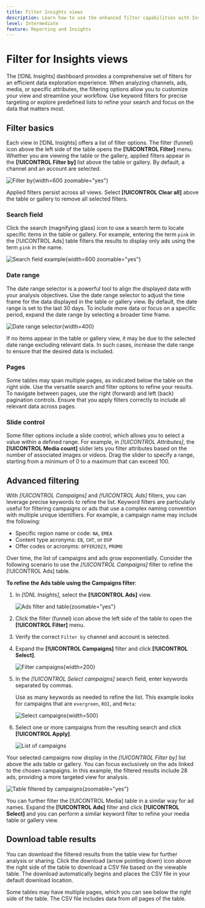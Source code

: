 ```yaml
---
title: Filter Insights views
description: Learn how to use the enhanced filter capabilities with Insights.
level: Intermediate
feature: Reporting and Insights
---
```

# Filter for Insights views

The [!DNL Insights] dashboard provides a comprehensive set of filters for an efficient data exploration experience. When analyzing channels, ads, media, or specific attributes, the filtering options allow you to customize your view and streamline your workflow. Use keyword filters for precise targeting or explore predefined lists to refine your search and focus on the data that matters most.

## Filter basics

Each view in [!DNL Insights] offers a list of filter options. The filter (funnel) icon above the left side of the table opens the **[!UICONTROL Filter]** menu. Whether you are viewing the table or the gallery, applied filters appear in the **[!UICONTROL Filter by]** list above the table or gallery. By default, a channel and an account are selected.

![Filter by](/help/assets/insights-filter-by.png "Filter by"){width=600 zoomable="yes"}

Applied filters persist across all views. Select **[!UICONTROL Clear all]** above the table or gallery to remove all selected filters.

### Search field

Click the search (magnifying glass) icon to use a search term to locate specific items in the table or gallery. For example, entering the term `pink` in the [!UICONTROL Ads] table filters the results to display only ads using the term `pink` in the name.

![Search field example](/help/assets/insights-search.png "Search for ads with pink"){width=600 zoomable="yes"}

### Date range

The date range selector is a powerful tool to align the displayed data with your analysis objectives. Use the date range selector to adjust the time frame for the data displayed in the table or gallery view. By default, the date range is set to the last 30 days. To include more data or focus on a specific period, expand the date range by selecting a broader time frame.

![Date range selector](/help/assets/insights-date-range.png "Select a date range"){width=400}

If no items appear in the table or gallery view, it may be due to the selected date range excluding relevant data. In such cases, increase the date range to ensure that the desired data is included.

### Pages

Some tables may span multiple pages, as indicated below the table on the right side. Use the versatile search and filter options to refine your results. To navigate between pages, use the right (forward) and left (back) pagination controls. Ensure that you apply filters correctly to include all relevant data across pages.

### Slide control

Some filter options include a slide control, which allows you to select a value within a defined range. For example, in _[!UICONTROL Attributes]_, the **[!UICONTROL Media count]** slider lets you filter attributes based on the number of associated images or videos. Drag the slider to specify a range, starting from a minimum of 0 to a maximum that can exceed 100.

## Advanced filtering

With _[!UICONTROL Campaigns]_ and _[!UICONTROL Ads]_ filters, you can leverage precise keywords to refine the list. Keyword filters are particularly useful for filtering campaigns or ads that use a complex naming convention with multiple unique identifiers. For example, a campaign name may include the following:

- Specific region name or code: `NA`, `EMEA`
- Content type acronyms: `EB`, `CHT`, or `DSP`
- Offer codes or acronyms: `OFFER2023`, `PROMO`

Over time, the list of campaigns and ads grow exponentially. Consider the following scenario to use the _[!UICONTROL Campaigns]_ filter to refine the [!UICONTROL Ads] table.

**To refine the Ads table using the Campaigns filter**:

1. In _[!DNL Insights]_, select the **[!UICONTROL Ads]** view.

   ![Ads filter and table](/help/assets/insights-ads-filter.png "Ads view with filter list"){zoomable="yes"}

1. Click the filter (funnel) icon above the left side of the table to open the **[!UICONTROL Filter]** menu.

1. Verify the correct `Filter by` channel and account is selected.

1. Expand the **[!UICONTROL Campaigns]** filter and click **[!UICONTROL Select]**.

   ![Filter campaigns](/help/assets/insights-filter-campaigns-expand.png "Expand campaigns filter"){width=200}

1. In the _[!UICONTROL Select campaigns]_ search field, enter keywords separated by commas.

   Use as many keywords as needed to refine the list. This example looks for campaigns that are `evergreen`, `ROI`, and `Meta`:

   ![Select campaigns](/help/assets/insights-select-campaigns-keywords.png "Enter keywords to search campaign names"){width=500}

1. Select one or more campaigns from the resulting search and click **[!UICONTROL Apply]**.

   ![List of campaigns](/help/assets/insights-select-campaigns-list.png "Select campaigns to include")

Your selected campaigns now display in the _[!UICONTROL Filter by]_ list above the ads table or gallery. You can focus exclusively on the ads linked to the chosen campaigns. In this example, the filtered results include 28 ads, providing a more targeted view for analysis.

![Table filtered by campaigns](/help/assets/insights-filter-by-campaigns.png "Table with campaigns filter"){zoomable="yes"}

You can further filter the [!UICONTROL Media] table in a similar way for ad names. Expand the **[!UICONTROL Ads]** filter and click **[!UICONTROL Select]** and you can perform a similar keyword filter to refine your media table or gallery view.

## Download table results

You can download the filtered results from the table view for further analysis or sharing. Click the download (arrow pointing down) icon above the right side of the table to download a CSV file based on the viewable table. The download automatically begins and places the CSV file in your default download location.

Some tables may have multiple pages, which you can see below the right side of the table. The CSV file includes data from _all_ pages of the table.
